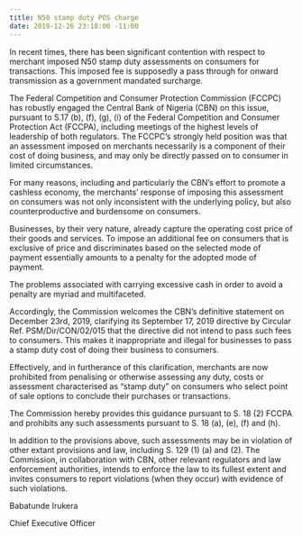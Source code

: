 ```yaml
---
title: N50 stamp duty POS charge
date: 2019-12-26 23:18:00 -11:00
---
```


In recent times, there has been significant contention with respect to merchant imposed N50 stamp duty assessments on consumers for transactions. This imposed fee is supposedly a pass through for onward transmission as a government mandated surcharge.

 

The Federal Competition and Consumer Protection Commission (FCCPC) has robustly engaged the Central Bank of Nigeria (CBN) on this issue, pursuant to S.17 (b), (f), (g), (i) of the Federal Competition and Consumer Protection Act (FCCPA), including meetings of the highest levels of leadership of both regulators. The FCCPC’s strongly held position was that an assessment imposed on merchants necessarily is a component of their cost of doing business, and may only be directly passed on to consumer in limited circumstances.

 

For many reasons, including and particularly the CBN’s effort to promote a cashless economy, the merchants’ response of imposing this assessment on consumers was not only inconsistent with the underlying policy, but also counterproductive and burdensome on consumers.

 

Businesses, by their very nature, already capture the operating cost price of their goods and services. To impose an additional fee on  consumers that is exclusive of price and discriminates based on the selected mode of payment essentially amounts to a penalty for the adopted mode of payment.

 

The problems associated with carrying excessive cash in order to avoid a penalty are myriad and multifaceted.

 

Accordingly, the Commission welcomes the CBN’s definitive statement on December 23rd, 2019, clarifying its September 17, 2019 directive by Circular Ref. PSM/Dir/CON/02/015 that the directive did not intend to pass such fees to consumers. This makes it inappropriate and illegal for businesses to pass a stamp duty cost of doing their business to consumers.

 

Effectively, and in furtherance of this clarification, merchants are now prohibited from penalising or otherwise assessing any duty, costs or assessment characterised as “stamp duty” on consumers who select point of sale options to conclude their purchases or transactions.

 

The Commission hereby provides this guidance pursuant to S. 18 (2) FCCPA and prohibits any such assessments pursuant to S. 18 (a), (e), (f) and (h).

 

In addition to the provisions above, such assessments may be in violation of other extant provisions and law, including S. 129 (1) (a) and (2). The Commission, in collaboration with CBN, other relevant regulators and law enforcement authorities, intends to enforce the law to its fullest extent and invites consumers to report violations (when they occur) with evidence of such violations.

 

Babatunde Irukera


Chief Executive Officer